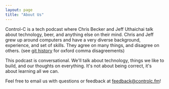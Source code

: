 ```yaml
---
layout: page
title: "About Us"
---
```


Control-C is a tech podcast where Chris Becker and Jeff Uthaichai talk about
technology, beer, and anything else on their mind. Chris and Jeff grew up around
computers and have a very diverse background, experience, and set of skills.
They agree on many things, and disagree on others. (see
[git history](https://github.com/Cbeck527/controlc.fm/commits/master) for oxford
comma disagreements)

This podcast is conversational. We'll talk about technology, things we like to
build, and our thoughts on everything. It's not about being correct, it's about
learning all we can.

Feel free to email us with questions or feedback at
[feedback@controlc.fm](mailto:feedback@controlc.fm)!
